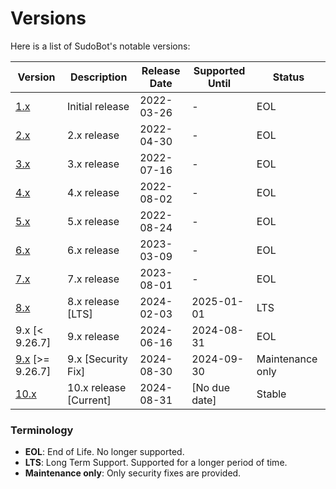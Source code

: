 # Versions

Here is a list of SudoBot's notable versions:

| Version                                                             | Description               | Release Date | Supported Until | Status           | 
|---------------------------------------------------------------------|---------------------------|--------------|-----------------|------------------|
| [1.x](https://github.com/onesoft-sudo/sudobot/tree/1.x)             | Initial release           | 2022-03-26   | -               | EOL              |
| [2.x](https://github.com/onesoft-sudo/sudobot/tree/2.x)             | 2.x release               | 2022-04-30   | -               | EOL              |
| [3.x](https://github.com/onesoft-sudo/sudobot/tree/3.x)             | 3.x release               | 2022-07-16   | -               | EOL              |
| [4.x](https://github.com/onesoft-sudo/sudobot/tree/4.x)             | 4.x release               | 2022-08-02   | -               | EOL              |
| [5.x](https://github.com/onesoft-sudo/sudobot/tree/5.x)             | 5.x release               | 2022-08-24   | -               | EOL              |
| [6.x](https://github.com/onesoft-sudo/sudobot/tree/6.x)             | 6.x release               | 2023-03-09   | -               | EOL              |
| [7.x](https://github.com/onesoft-sudo/sudobot/tree/7.x)             | 7.x release               | 2023-08-01   | -               | EOL              |
| [8.x](https://github.com/onesoft-sudo/sudobot/tree/8.x)             | 8.x release [LTS]         | 2024-02-03   | 2025-01-01      | LTS              |
| 9.x [< 9.26.7]                                                      | 9.x release               | 2024-06-16   | 2024-08-31      | EOL              |
| [9.x](https://github.com/onesoft-sudo/sudobot/tree/9.x) [>= 9.26.7] | 9.x [Security Fix]        | 2024-08-30   | 2024-09-30      | Maintenance only |
| [10.x](https://github.com/onesoft-sudo/sudobot/tree/main)           | 10.x release [Current]    | 2024-08-31   | [No due date]   | Stable           |

### Terminology

- **EOL**: End of Life. No longer supported.
- **LTS**: Long Term Support. Supported for a longer period of time.
- **Maintenance only**: Only security fixes are provided.
